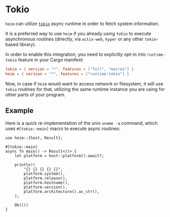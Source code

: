 # Tokio

`heim` can utilize [`tokio`](https://tokio.rs) async runtime
in order to fetch system information.

It is a preferred way to use `heim` if you already using `tokio`
to execute asynchronous routines
(directly, via `actix-web`, `hyper` or any other `tokio`-based library).

In order to enable this integration, you need to explicitly opt-in into
`runtime-tokio` feature in your Cargo manifest:

```toml
tokio = { version = "*", features = ["full", "macros"] }
heim = { version = "*", features = ["runtime-tokio"] }
```

Now, in case if `heim` would want to access network or filesystem,
it will use `tokio` routines for that, utilizing the same
runtime instance you are using for other parts of your program.

## Example

Here is a quick re-implementation of the unix `uname -a` command,
which uses `#[tokio::main]` macro to execute async routines:

```rust,edition2018
use heim::{host, Result};

#[tokio::main]
async fn main() -> Result<()> {
    let platform = host::platform().await?;

    println!(
        "{} {} {} {} {}",
        platform.system(),
        platform.release(),
        platform.hostname(),
        platform.version(),
        platform.architecture().as_str(),
    );

    Ok(())
}
```
